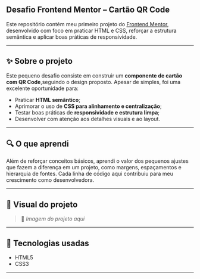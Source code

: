 ## Desafio Frontend Mentor – Cartão QR Code

Este repositório contém meu primeiro projeto do [Frontend Mentor](https://www.frontendmentor.io), desenvolvido com foco em praticar HTML e CSS, reforçar a estrutura semântica e aplicar boas práticas de responsividade.

---

## ✨ Sobre o projeto

Este pequeno desafio consiste em construir um **componente de cartão com QR Code**,seguindo o design proposto. Apesar de simples, foi uma excelente oportunidade para:

- Praticar **HTML semântico**;
- Aprimorar o uso de **CSS para alinhamento e centralização**;
- Testar boas práticas de **responsividade e estrutura limpa**;
- Desenvolver com atenção aos detalhes visuais e ao layout.

---

## 🔍 O que aprendi

Além de reforçar conceitos básicos, aprendi o valor dos pequenos ajustes que fazem a diferença em um projeto, como margens, espaçamentos e hierarquia de fontes. Cada linha de código aqui contribuiu para meu crescimento como desenvolvedora.

---

## 📸 Visual do projeto

> 🔽 *Imagem do projeto aqui*  

---

## 🚀 Tecnologias usadas

- HTML5
- CSS3

---
